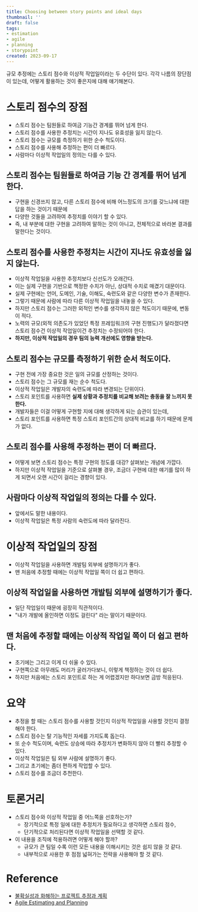 ```yaml
---
title: Choosing between story points and ideal days
thumbnail: ''
draft: false
tags:
- estimation
- agile
- planning
- storypoint
created: 2023-09-17
---
```


규모 추정에는 스토리 점수와 이상적 작업일이라는 두 수단이 있다. 각각 나름의 장단점이 있는데, 어떻게 활용하는 것이 좋은지에 대해 얘기해본다.

# 스토리 점수의 장점

* 스토리 점수는 팀원들로 하여금 기능간 경계를 뛰어 넘게 한다.
* 스토리 점수를 사용한 추정치는 시간이 지나도 유효성을 잃지 않는다.
* 스토리 점수는 규모를 측정하기 위한 순수 척도이다.
* 스토리 점수를 사용해 추정하는 편이 더 빠르다.
* 사람마다 이상적 작업일의 정의는 다를 수 있다.

## 스토리 점수는 팀원들로 하여금 기능 간 경계를 뛰어 넘게 한다.

* 구현을 신경쓰지 않고, 다른 스토리 점수에 비해 어느정도의 크기를 갖느냐에 대한 답을 하는 것이기 때문에
* 다양한 것들을 고려하여 추정치를 이야기 할 수 있다.
* 즉, 내 부분에 대한 구현을 고려하여 말하는 것이 아니고, 전체적으로 바라본 결과를 말한다는 것이다.

## 스토리 점수를 사용한 추정치는 시간이 지나도 유효성을 잃지 않는다.

* 이상적 작업일을 사용한 추정치보다 신선도가 오래간다.
* 이는 실제 구현을 기반으로 책정한 수치가 아닌, 상대적 수치로 매겼기 대문이다.
* 실제 구현에는 언어, 도메인, 기술, 이해도, 숙련도와 같은 다양한 변수가 존재한다.
* 그렇기 때문에 사람에 따라 다른 이상적 작업일을 내놓을 수 있다.
* 하지만 스토리 점수는 그러한 외적인 변수를 생각하지 않은 척도이기 때문에, 변동이 적다.
* 노력의 규모(외적 의존도가 있었던 특정 프레임워크의 구현 진행도)가 달라졌다면 스토리 점수건 이상적 작업일이건 추정치는 수정되어야 한다.
* **하지만, 이상적 작업일의 경우 팀의 능력 개선에도 영향을 받는다.**

## 스토리 점수는 규모를 측정하기 위한 순서 척도이다.

* 구현 전에 가장 중요한 것은 일의 규모를 산정하는 것이다.
* 스토리 점수는 그 규모를 재는 순수 척도다.
* 이상적 작업일은 개발자의 숙련도에 따라 변경되는 단위이다.
* 스토리 포인트를 사용하면 **실제 상황과 추정치를 비교해 보려는 충동을 잘 느끼지 못한다.**
* 개발자들은 이걸 어떻게 구현할 지에 대해 생각하게 되는 습관이 있는데, 
* 스토리 포인트를 사용하면 특정 스토리 포인트간의 상대적 비교를 하기 때문에 문제가 없다.

## 스토리 점수를 사용해 추정하는 편이 더 빠르다.

* 어떻게 보면 스토리 점수는 특정 구현의 정도를 대강? 살펴보는 개념에 가깝다.
* 하지만 이상적 작업일을 기준으로 살펴볼 경우, 조금더 구현에 대한 얘기를 많이 하게 되면서 오랜 시간이 걸리는 경향이 있다.

## 사람마다 이상적 작업일의 정의는 다를 수 있다.

* 앞에서도 말한 내용이다.
* 이상적 작업일은 특정 사람의 숙련도에 따라 달라진다.

# 이상적 작업일의 장점

* 이상적 작업일을 사용하면 개발팀 외부에 설명하기가 좋다.
* 맨 처음에 추정할 때에는 이상적 작업일 쪽이 더 쉽고 편하다.

## 이상적 작업일을 사용하면 개발팀 외부에 설명하기가 좋다.

* 일단 작업일이 때문에 굉장히 직관적이다.
* "내가 개발에 올인하면 이정도 걸린다" 라는 말이기 때문이다.

## 맨 처음에 추정할 때에는 이상적 작업일 쪽이 더 쉽고 편하다.

* 초기에는 그리고 이게 더 쉬울 수 있다.
* 구현쪽으로 아무래도 머리가 굴러가다보니, 이렇게 책정하는 것이 더 쉽다.
* 하지만 처음에는 스토리 포인트로 하는 게 어렵겠지만 하다보면 금방 적응된다.

# 요약

* 추정을 할 때는 스토리 점수를 사용할 것인지 이상적 작업일을 사용할 것인지 결정해야 한다.
* 스토리 점수는 탈 기능적인 자세를 가지도록 돕는다.
* 또 순수 척도이며, 숙련도 상승에 따라 추정치가 변화하지 않아 더 빨리 추정할 수 있다.
* 이상적 작업일은 팀 외부 사람에 설명하기 좋다.
* 그리고 초기에는 좀더 편하게 작업할 수 있다.
* 스토리 점수를 조금더 추천한다.

# 토론거리

* 스토리 점수와 이상적 작업일 중 어느쪽을 선호하는가?
  * 장기적으로 특정 일에 대한 추정치가 필요하다고 생각하면 스토리 점수, 
  * 단기적으로 처리된다면 이상적 작업일을 선택할 것 같다.
* 이 내용을 조직에 적용하려면 어떻게 해야 할까?
  * 규모가 큰 팀일 수록 이런 모든 내용을 이해시키는 것은 쉽지 않을 것 같다.
  * 내부적으로 사용한 후 점점 넓혀가는 전략을 사용해야 할 것 같다.

# Reference

* [불확실성과 화해하는 프로젝트 추정과 계획](http://www.yes24.com/Product/Goods/3067853)
* [Agile Estimating and Planning](https://www.amazon.com/Agile-Estimating-Planning-Mike-Cohn/dp/0131479415)
